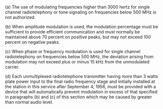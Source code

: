 (a) The use of modulating frequencies higher than 3000 hertz for single channel radiotelephony or tone signaling on frequencies below 500 MHz is not authorized.

(b) When amplitude modulation is used, the modulation percentage must be sufficient to provide efficient communication and must normally be maintained above 70 percent on positive peaks, but may not exceed 100 percent on negative peaks.

(c) When phase or frequency modulation is used for single channel radiotelephony on frequencies below 500 MHz, the deviation arising from modulation may not exceed plus or minus 15 kHz from the unmodulated carrier.

(d) Each unmultiplexed radiotelephone transmitter having more than 3 watts plate power input to the final radio frequency stage and initially installed at the station in this service after September 4, 1956, must be provided with a device that will automatically prevent modulation in excess of that specified in paragraphs (b) and (c) of this section which may be caused by greater than normal audio level.

